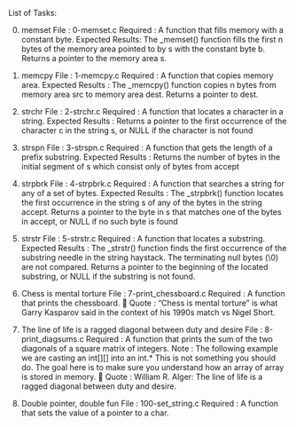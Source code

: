 List of Tasks:

0. memset
File : 0-memset.c
Required : A function that fills memory with a constant byte.
Expected Results:
The _memset() function fills the first n bytes of the memory area pointed to by s with the constant byte b.
Returns a pointer to the memory area s.

1. memcpy
File : 1-memcpy.c
Required : A function that copies memory area.
Expected Results :
The _memcpy() function copies n bytes from memory area src to memory area dest.
Returns a pointer to dest.

2. strchr
File : 2-strchr.c
Required : A function that locates a character in a string.
Expected Results : Returns a pointer to the first occurrence of the character c in the string s, or NULL if the character is not found

3. strspn
File : 3-strspn.c
Required : A function that gets the length of a prefix substring.
Expected Results : Returns the number of bytes in the initial segment of s which consist only of bytes from accept

4. strpbrk
File : 4-strpbrk.c
Required : A function that searches a string for any of a set of bytes.
Expected Results :
The _strpbrk() function locates the first occurrence in the string s of any of the bytes in the string accept.
Returns a pointer to the byte in s that matches one of the bytes in accept, or NULL if no such byte is found

5. strstr
File : 5-strstr.c
Required : A function that locates a substring.
Expected Results :
The _strstr() function finds the first occurrence of the substring needle in the string haystack.
The terminating null bytes (\0) are not compared.
Returns a pointer to the beginning of the located substring, or NULL if the substring is not found.

6. Chess is mental torture
File : 7-print_chessboard.c
Required : A function that prints the chessboard.
💬 Quote : “Chess is mental torture” is what Garry Kasparov said in the context of his 1990s match vs Nigel Short.


7. The line of life is a ragged diagonal between duty and desire
File : 8-print_diagsums.c
Required : A function that prints the sum of the two diagonals of a square matrix of integers.
Note :
The following example we are casting an int[][] into an int.*
This is not something you should do.
The goal here is to make sure you understand how an array of array is stored in memory.
💬 Quote : William R. Alger: The line of life is a ragged diagonal between duty and desire.


8. Double pointer, double fun
File : 100-set_string.c
Required : A function that sets the value of a pointer to a char.
